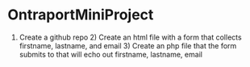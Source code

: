 # OntraportMiniProject
1) Create a github repo  2) Create an html file with a form that collects firstname, lastname, and email  3) Create an php file that the form submits to that will echo out firstname, lastname, email
